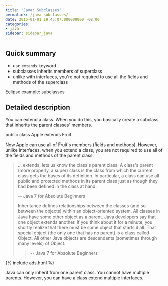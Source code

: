 ```yaml
---
title: 'Java: Subclasses'
permalink: /java-subclasses/
date: 2015-01-01 19:45:07.000000000 -08:00
categories:
- java
sidebar: sidebar_java
---
```


## Quick summary

* use `extends` keyword
* subclasses inherits members of superclass
* unlike with interfaces, you're not required to use all the fields and methods of the superclass

Eclipse example: subclasses

## Detailed description

You can extend a class. When you do this, you basically create a subclass that inherits the parent classes' members.

public class Apple extends Fruit

Now Apple can use all of Fruit's members (fields and methods). However, unlike interfaces, when you extend a class, you are not required to use all of the fields and methods of the parent class.

> ... extends, lets us know the class's parent class. A class's parent (more properly, a super) class is the class from which the current class gets the bases of its definition. In particular, a class can use all public and protected methods in its parent class just as though they had been defined in the class at hand.
>
> -- Java 7 for Absolute Beginners
>
> Inheritance defines relationships between the classes (and so between the objects) within an object-oriented system. All classes in Java have some other object as a parent. Java developers say that one object extends another. If you think about it for a minute, you shortly realize that there must be some object that starts it all. That special object (the only one that has no parent) is a class called Object. All other Java objects are descendants (sometimes through many levels) of Object.
>
> > -- Java 7 for Absolute Beginners

{% include ads.html %}

Java can only inherit from one parent class. You cannot have multiple parents. However, you can have a class extend multiple interfaces.
